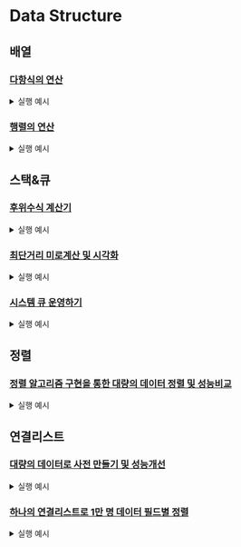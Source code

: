 # Data Structure

## 배열

### [다항식의 연산](./array/Polynomial.md)
<details>
<summary>실행 예시</summary>
<div markdown="1">

식 전체 저장

![image](https://user-images.githubusercontent.com/63644587/117576002-1a671d80-b11f-11eb-838e-1c7026715d51.png) 

0이 하닌 항만 저장

![image](https://user-images.githubusercontent.com/63644587/117576006-20f59500-b11f-11eb-8a20-891de82d2519.png)

</div>
</details>


### [행렬의 연산](./array/Matrix.md)
<details>
<summary>실행 예시</summary>
<div markdown="1">

일반행렬

![image](https://user-images.githubusercontent.com/63644587/117576084-6ca83e80-b11f-11eb-813c-0c549d6b6859.png)

희소행렬

![image](https://user-images.githubusercontent.com/63644587/117576097-7c278780-b11f-11eb-9bc2-2f256ac49f47.png)


</div>
</details>


## 스택&큐

### [후위수식 계산기](./stack&queue/PostfixCalculator.md)

<details>
<summary>실행 예시</summary>
<div markdown="1">

후위식 계산

![image](https://user-images.githubusercontent.com/63644587/117576140-a416eb00-b11f-11eb-8857-3b915e790b41.png)

오류 판별

![image](https://user-images.githubusercontent.com/63644587/117576151-aed18000-b11f-11eb-862d-13f9da30cc57.png)


</div>
</details>


### [최단거리 미로계산 및 시각화](./stack&queue/FastestMaze.md)

<details>
<summary>실행 예시</summary>
<div markdown="1">
  
  
![image](https://user-images.githubusercontent.com/63644587/117576171-bdb83280-b11f-11eb-97c7-05f31e6b3d7e.png)


</div>
</details>


### [시스템 큐 운영하기](./stack&queue/QueueThreading.md)

<details>
<summary>실행 예시</summary>
<div markdown="1">
  
  
![image](https://user-images.githubusercontent.com/63644587/117576189-d7597a00-b11f-11eb-96db-765ac21c6851.png)

</div>
</details>



## 정렬

### [정렬 알고리즘 구현을 통한 대량의 데이터 정렬 및 성능비교](./data_structure_python/CompareSorting.md)

<details>
<summary>실행 예시</summary>
<div markdown="1">
  
  
![image](https://user-images.githubusercontent.com/63644587/117576227-0d96f980-b120-11eb-8df1-a2f0e4423ee3.png)

</div>
</details>


## 연결리스트
### [대량의 데이터로 사전 만들기 및 성능개선](./data_structure_python/linked_list_dictionary.md)

<details>
<summary>실행 예시</summary>
<div markdown="1">
  
![image](https://user-images.githubusercontent.com/63644587/117576236-1c7dac00-b120-11eb-9269-5e22dc43444d.png)


![image](https://user-images.githubusercontent.com/63644587/117576240-20a9c980-b120-11eb-85e3-ee1b0e327fd0.png)



</div>
</details>

### [하나의 연결리스트로 1만 명 데이터 필드별 정렬](./data_structure_python/double_linked_list.md)

<details>
<summary>실행 예시</summary>
<div markdown="1">
  
![image](https://user-images.githubusercontent.com/63644587/117576256-31f2d600-b120-11eb-9445-c02c024d433a.png) ![image](https://user-images.githubusercontent.com/63644587/117576259-361ef380-b120-11eb-8b8e-69399694d244.png)




</div>
</details>
